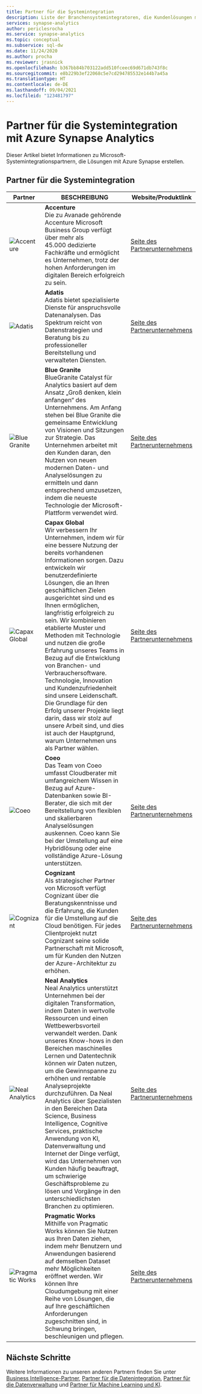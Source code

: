 ```yaml
---
title: Partner für die Systemintegration
description: Liste der Branchensystemintegratoren, die Kundenlösungen mit Azure Synapse Analytics erstellen
services: synapse-analytics
author: periclesrocha
ms.service: synapse-analytics
ms.topic: conceptual
ms.subservice: sql-dw
ms.date: 11/24/2020
ms.author: procha
ms.reviewer: jrasnick
ms.openlocfilehash: b367bb84b703122add510fceec69d671db743f8c
ms.sourcegitcommit: e8b229b3ef22068c5e7cd294785532e144b7a45a
ms.translationtype: HT
ms.contentlocale: de-DE
ms.lasthandoff: 09/04/2021
ms.locfileid: "123481797"
---
```

# <a name="azure-synapse-analytics-system-integration-partners"></a>Partner für die Systemintegration mit Azure Synapse Analytics

Dieser Artikel bietet Informationen zu Microsoft-Systemintegrationspartnern, die Lösungen mit Azure Synapse erstellen.

## <a name="system-integration-partners"></a>Partner für die Systemintegration
| Partner | BESCHREIBUNG | Website/Produktlink |
| ------- | ----------- | -------------------- |
| ![Accenture](./media/system-integration/accenture-logo.png) |**Accenture**<br>Die zu Avanade gehörende Accenture Microsoft Business Group verfügt über mehr als 45.000 dedizierte Fachkräfte und ermöglicht es Unternehmen, trotz der hohen Anforderungen im digitalen Bereich erfolgreich zu sein.|[Seite des Partnerunternehmens](https://www.accenture.com/us-en/services/microsoft-index)<br>|
| ![Adatis](./media/system-integration/adatis-logo.png) |**Adatis**<br>Adatis bietet spezialisierte Dienste für anspruchsvolle Datenanalysen. Das Spektrum reicht von Datenstrategien und Beratung bis zu professioneller Bereitstellung und verwalteten Diensten. |[Seite des Partnerunternehmens](https://adatis.co.uk/)<br> |
| ![Blue Granite](./media/system-integration/blue-granite-logo.png) |**Blue Granite**<br>BlueGranite Catalyst für Analytics basiert auf dem Ansatz „Groß denken, klein anfangen“ des Unternehmens. Am Anfang stehen bei Blue Granite die gemeinsame Entwicklung von Visionen und Sitzungen zur Strategie. Das Unternehmen arbeitet mit den Kunden daran, den Nutzen von neuen modernen Daten- und Analyselösungen zu ermitteln und dann entsprechend umzusetzen, indem die neueste Technologie der Microsoft-Plattform verwendet wird.|[Seite des Partnerunternehmens](https://www.blue-granite.com/)<br>|
| ![Capax Global](./media/system-integration/capax-global-logo.png) |**Capax Global**<br>Wir verbessern Ihr Unternehmen, indem wir für eine bessere Nutzung der bereits vorhandenen Informationen sorgen. Dazu entwickeln wir benutzerdefinierte Lösungen, die an Ihren geschäftlichen Zielen ausgerichtet sind und es Ihnen ermöglichen, langfristig erfolgreich zu sein. Wir kombinieren etablierte Muster und Methoden mit Technologie und nutzen die große Erfahrung unseres Teams in Bezug auf die Entwicklung von Branchen- und Verbrauchersoftware. Technologie, Innovation und Kundenzufriedenheit sind unsere Leidenschaft. Die Grundlage für den Erfolg unserer Projekte liegt darin, dass wir stolz auf unsere Arbeit sind, und dies ist auch der Hauptgrund, warum Unternehmen uns als Partner wählen.|[Seite des Partnerunternehmens](https://www.capaxglobal.com/)<br>|
| ![Coeo](./media/system-integration/coeo-logo.png) |**Coeo**<br>Das Team von Coeo umfasst Cloudberater mit umfangreichem Wissen in Bezug auf Azure-Datenbanken sowie BI-Berater, die sich mit der Bereitstellung von flexiblen und skalierbaren Analyselösungen auskennen. Coeo kann Sie bei der Umstellung auf eine Hybridlösung oder eine vollständige Azure-Lösung unterstützen.|[Seite des Partnerunternehmens](https://www.coeo.com/solution/technology/microsoft-azure/)<br>|
| ![Cognizant](./media/system-integration/cognizant-logo.png) |**Cognizant**<br>Als strategischer Partner von Microsoft verfügt Cognizant über die Beratungskenntnisse und die Erfahrung, die Kunden für die Umstellung auf die Cloud benötigen. Für jedes Clientprojekt nutzt Cognizant seine solide Partnerschaft mit Microsoft, um für Kunden den Nutzen der Azure-Architektur zu erhöhen.|[Seite des Partnerunternehmens](https://www.cognizant.com/partners/microsoftazure)<br>|
| ![Neal Analytics](./media/system-integration/neal-analytics-logo.png) |**Neal Analytics**<br>Neal Analytics unterstützt Unternehmen bei der digitalen Transformation, indem Daten in wertvolle Ressourcen und einen Wettbewerbsvorteil verwandelt werden. Dank unseres Know-hows in den Bereichen maschinelles Lernen und Datentechnik können wir Daten nutzen, um die Gewinnspanne zu erhöhen und rentable Analyseprojekte durchzuführen. Da Neal Analytics über Spezialisten in den Bereichen Data Science, Business Intelligence, Cognitive Services, praktische Anwendung von KI, Datenverwaltung und Internet der Dinge verfügt, wird das Unternehmen von Kunden häufig beauftragt, um schwierige Geschäftsprobleme zu lösen und Vorgänge in den unterschiedlichsten Branchen zu optimieren.|[Seite des Partnerunternehmens](https://nealanalytics.com/)<br>|
| ![Pragmatic Works](./media/system-integration/pragmatic-works-logo.png) |**Pragmatic Works**<br>Mithilfe von Pragmatic Works können Sie Nutzen aus Ihren Daten ziehen, indem mehr Benutzern und Anwendungen basierend auf demselben Dataset mehr Möglichkeiten eröffnet werden. Wir können Ihre Cloudumgebung mit einer Reihe von Lösungen, die auf Ihre geschäftlichen Anforderungen zugeschnitten sind, in Schwung bringen, beschleunigen und pflegen.|[Seite des Partnerunternehmens](https://www.pragmaticworks.com/)<br>|

## <a name="next-steps"></a>Nächste Schritte
Weitere Informationen zu unseren anderen Partnern finden Sie unter [Business Intelligence-Partner](business-intelligence.md), [Partner für die Datenintegration](data-integration.md), [Partner für die Datenverwaltung](data-management.md) und [Partner für Machine Learning und KI](machine-learning-ai.md).

